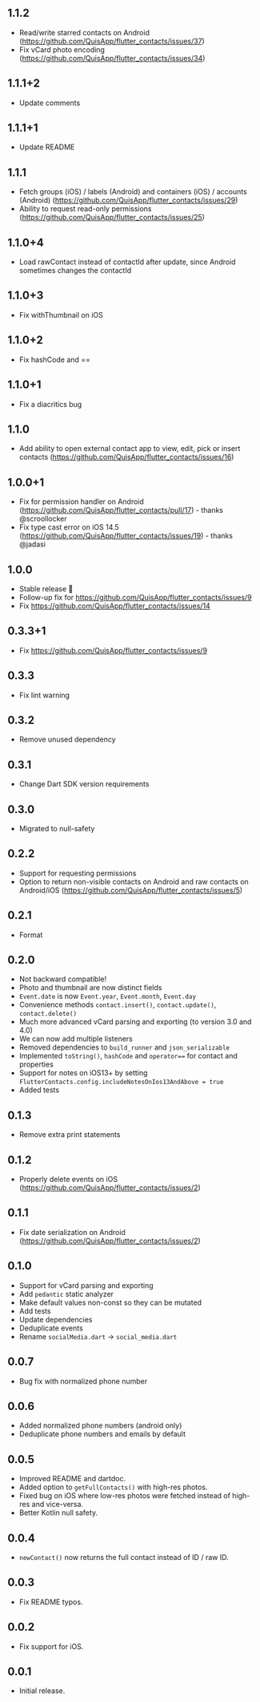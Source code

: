 ## 1.1.2

* Read/write starred contacts on Android (https://github.com/QuisApp/flutter_contacts/issues/37)
* Fix vCard photo encoding (https://github.com/QuisApp/flutter_contacts/issues/34)

## 1.1.1+2

* Update comments

## 1.1.1+1

* Update README

## 1.1.1

* Fetch groups (iOS) / labels (Android) and containers (iOS) / accounts (Android) (https://github.com/QuisApp/flutter_contacts/issues/29)
* Ability to request read-only permissions (https://github.com/QuisApp/flutter_contacts/issues/25)

## 1.1.0+4

* Load rawContact instead of contactId after update, since Android sometimes changes the contactId

## 1.1.0+3

* Fix withThumbnail on iOS

## 1.1.0+2

* Fix hashCode and ==

## 1.1.0+1

* Fix a diacritics bug

## 1.1.0

* Add ability to open external contact app to view, edit, pick or insert contacts (https://github.com/QuisApp/flutter_contacts/issues/16)

## 1.0.0+1

* Fix for permission handler on Android (https://github.com/QuisApp/flutter_contacts/pull/17) - thanks @scroollocker
* Fix type cast error on iOS 14.5 (https://github.com/QuisApp/flutter_contacts/issues/19) - thanks @jadasi

## 1.0.0

* Stable release 🎉
* Follow-up fix for https://github.com/QuisApp/flutter_contacts/issues/9
* Fix https://github.com/QuisApp/flutter_contacts/issues/14

## 0.3.3+1

* Fix https://github.com/QuisApp/flutter_contacts/issues/9

## 0.3.3

* Fix lint warning

## 0.3.2

* Remove unused dependency

## 0.3.1

* Change Dart SDK version requirements

## 0.3.0

* Migrated to null-safety

## 0.2.2

* Support for requesting permissions
* Option to return non-visible contacts on Android and raw contacts on Android/iOS
  (https://github.com/QuisApp/flutter_contacts/issues/5)

## 0.2.1

* Format

## 0.2.0

* Not backward compatible!
* Photo and thumbnail are now distinct fields
* `Event.date` is now `Event.year`, `Event.month`, `Event.day`
* Convenience methods `contact.insert()`, `contact.update()`, `contact.delete()`
* Much more advanced vCard parsing and exporting (to version 3.0 and 4.0)
* We can now add multiple listeners
* Removed dependencies to `build_runner` and `json_serializable`
* Implemented `toString()`, `hashCode` and `operator==` for contact and properties
* Support for notes on iOS13+ by setting
  `FlutterContacts.config.includeNotesOnIos13AndAbove = true`
* Added tests

## 0.1.3

* Remove extra print statements

## 0.1.2

* Properly delete events on iOS (https://github.com/QuisApp/flutter_contacts/issues/2)

## 0.1.1

* Fix date serialization on Android (https://github.com/QuisApp/flutter_contacts/issues/2)

## 0.1.0

* Support for vCard parsing and exporting
* Add `pedantic` static analyzer
* Make default values non-const so they can be mutated
* Add tests
* Update dependencies
* Deduplicate events
* Rename `socialMedia.dart` -> `social_media.dart`

## 0.0.7

* Bug fix with normalized phone number

## 0.0.6

* Added normalized phone numbers (android only)
* Deduplicate phone numbers and emails by default

## 0.0.5

* Improved README and dartdoc.
* Added option to `getFullContacts()` with high-res photos.
* Fixed bug on iOS where low-res photos were fetched instead of high-res and vice-versa.
* Better Kotlin null safety.

## 0.0.4

* `newContact()` now returns the full contact instead of ID / raw ID.

## 0.0.3

* Fix README typos.

## 0.0.2

* Fix support for iOS.

## 0.0.1

* Initial release.
